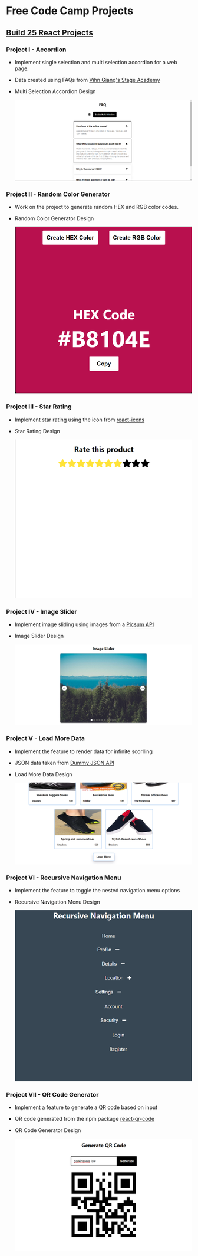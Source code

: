 # Free Code Camp Projects

## [Build 25 React Projects](https://www.youtube.com/watch?v=5ZdHfJVAY-s)

### Project I - Accordion

- Implement single selection and multi selection accordion for a web page.
- Data created using FAQs from [Vihn Giang's Stage Academy](https://stageacademy.mykajabi.com/)

- Multi Selection Accordion Design

  ![Multi Selection Accordion Design](./StaticImages/multi-selection-project.png)

### Project II - Random Color Generator

- Work on the project to generate random HEX and RGB color codes.
- Random Color Generator Design

  ![Random Color Generator Design](./StaticImages/random-color-generator.png)

### Project III - Star Rating

- Implement star rating using the icon from [react-icons](https://www.npmjs.com/package/react-icons)
- Star Rating Design

  ![Star Rating Design](./StaticImages/star-rating-design.png)

### Project IV - Image Slider

- Implement image sliding using images from a [Picsum API](https://picsum.photos/v2/list?page=2&limit=10)
- Image Slider Design

  ![Image Slider Design](./StaticImages/image-slider-design.png)

### Project V - Load More Data

- Implement the feature to render data for infinite scorlling
- JSON data taken from [Dummy JSON API](https://dummyjson.com/products?limit=20&skip=20)
- Load More Data Design

  ![Infinite Scrolling Design](./StaticImages/load-more-data-design.png)

### Project VI - Recursive Navigation Menu

- Implement the feature to toggle the nested navigation menu options
- Recursive Navigation Menu Design

  ![Recursive Navigation Menu](./StaticImages/recursive-navigation-menu.png)

### Project VII - QR Code Generator

- Implement a feature to generate a QR code based on input
- QR code generated from the npm package [react-qr-code](https://www.npmjs.com/package/react-qr-code)
- QR Code Generator Design

  ![QR Code Generator Design](./StaticImages/qr-code-generator-design.png)
